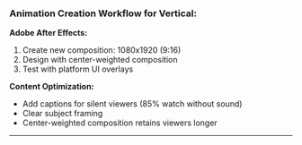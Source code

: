 ### Animation Creation Workflow for Vertical:

**Adobe After Effects:**
1. Create new composition: 1080x1920 (9:16)
2. Design with center-weighted composition
3. Test with platform UI overlays

**Content Optimization:**
- Add captions for silent viewers (85% watch without sound)
- Clear subject framing
- Center-weighted composition retains viewers longer

---

